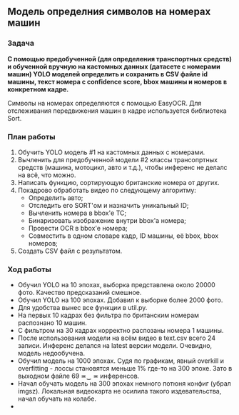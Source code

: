 ## Модель определния символов на номерах машин

### Задача 
**С помощью предобученной (для определения транспортных средств) и обученной вручную на кастомных данных (датасете с номерами машин) YOLO моделей определить и сохранить в CSV файле id машины, текст номера с confidence score, bbox машины и номеров в конкретном кадре.** 

Символы на номерах определяются с помощью EasyOCR. Для отслеживания передвижения машин в кадре используется библиотека Sort.

### План работы
1. Обучить YOLO модель #1 на кастомных данных с номерами.
2. Вычленить для предобученной модели #2 классы трансопртных средств (машина, мотоцикл, авто и т.д.), чтобы инференс не делалс на всё, что можно.
3. Написать функцию, сортирующую британские номера от других.
4. Покадрово обработать видео по следующему алгоритму:
    - Определить авто;
    - Отследить его SORT'ом и назначить уникальный ID;
    - Вычленить номера в bbox'е ТС;
    - Бинаризовать изображение внутри bbox'a номера;
    - Провести OCR в bbox'e номера;
    - Совместить в одном словаре кадр, ID машины, её bbox, bbox номеров;
5. Создать CSV файл с результатом.

### Ход работы
- Обучил YOLO на 10 эпохах, выборка представлена около 20000 фото. Качество предсказаний смешное.
- Обучил YOLO на 100 эпохах. Добавил к выборке более 2000 фото.
- Для удобства вынес все функции в util.py.
- На первых 10 кадрах без фильтра по британским номерам распознано 10 машин.
- С фильтром на 30 кадрах корректно распозаны номера 1 машины.
- После использования модели на всём видео в text.csv всего 24 записи. Инференс делался на latest версии модели. Очевидно, модель недообучена.
- Обучил модель на 1000 эпохах. Судя по графикам, явный overkill и overfitting - лоссы становятся меньше 1% где-то на 300 эпохе. Зато в выходном файле 69 ≖‿ ≖ инференсов. 
- Начал обучать модель на 300 эпохах немного потюня конфиг (убрал imgsz). Локальная видеокарта не осилила такого издевательства, начал обучать на колабе.
- 